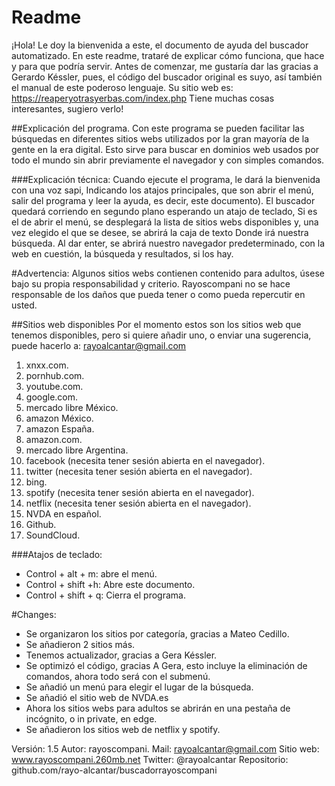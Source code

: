 # Readme
¡Hola! Le doy la bienvenida a este, el documento de ayuda del buscador automatizado.
En este readme,  trataré de explicar cómo funciona, que hace y para que podría servir.
Antes de comenzar, me gustaría dar las gracias a Gerardo Késsler, pues, el código del  buscador original es suyo, así también el manual de este poderoso lenguaje.
Su sitio web es: https://reaperyotrasyerbas.com/index.php
Tiene muchas cosas interesantes, sugiero verlo! 

##Explicación del programa.
Con este programa se pueden facilitar las búsquedas en diferentes sitios webs utilizados por la gran mayoría de la gente en la era digital. 
Esto sirve para buscar en dominios web usados por todo el mundo sin abrir previamente el navegador y con simples comandos. 

###Explicación técnica:
Cuando ejecute el programa,   le   dará la bienvenida con una voz sapi, Indicando los atajos principales, que son abrir el menú, salir del programa y leer la ayuda, es decir, este documento).
El buscador quedará corriendo en segundo plano esperando un atajo de teclado, Si es el de abrir el menú, se desplegará la lista de sitios webs disponibles y, una vez elegido el que se desee, se abrirá la caja de texto Donde irá nuestra búsqueda. Al dar enter,  se abrirá nuestro navegador predeterminado, con la web en cuestión, la búsqueda y resultados, si los hay.

#Advertencia:
Algunos sitios webs contienen contenido para adultos, úsese bajo su propia responsabilidad y criterio.
Rayoscompani no se hace responsable de los daños que pueda tener o como pueda repercutir en usted.

##Sitios web disponibles
Por el momento estos son los sitios web que tenemos disponibles, pero si quiere añadir uno, o enviar una sugerencia, puede hacerlo a: rayoalcantar@gmail.com
1. xnxx.com.
2. pornhub.com.
3. youtube.com.
4. google.com.
5. mercado libre México.
6. amazon México.
7. amazon España.
8. amazon.com.
9. mercado libre Argentina.
10. facebook (necesita tener sesión abierta en el navegador).
11. twitter (necesita tener sesión abierta en el navegador).
12. bing.
13. spotify (necesita tener sesión abierta en el navegador).
14. netflix (necesita tener sesión abierta en el navegador).
15. NVDA en español.
16. Github.
17. SoundCloud.

###Atajos de teclado:
* Control + alt + m:
abre el menú.
* Control + shift +h:
Abre este documento.
* Control + shift + q:
Cierra el programa.

#Changes:
* Se organizaron los sitios  por categoría, gracias a Mateo Cedillo.
* Se añadieron 2 sitios más.
* Tenemos actualizador, gracias a Gera Késsler.
* Se optimizó el código, gracias A Gera, esto incluye la eliminación de comandos, ahora todo será con el submenú.
* Se añadió un menú para elegir el lugar de la búsqueda.
* Se añadió el sitio web de NVDA.es
* Ahora los sitios webs para adultos se abrirán en una pestaña de incógnito, o in private, en edge.
* Se añadieron los sitios web de netflix y spotify.


Versión: 1.5
Autor: rayoscompani.
Mail: rayoalcantar@gmail.com
Sitio web: www.rayoscompani.260mb.net
Twitter: @rayoalcantar
Repositorio: github.com/rayo-alcantar/buscadorrayoscompani